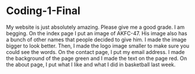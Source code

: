 # Coding-1-Final
My website is just absolutely amazing. Please give me a good grade. I am begging. On the index page I put an image of AKFC-47. His image also has a bunch of other names that people decided to give him. I made the image bigger to look better. Then, I made the logo image smaller to make sure you could see the words. On the contact page, I put my email address. I made the background of the page green and I made the text on the page red. On the about page, I put what I like and what I did in basketball last week. 
